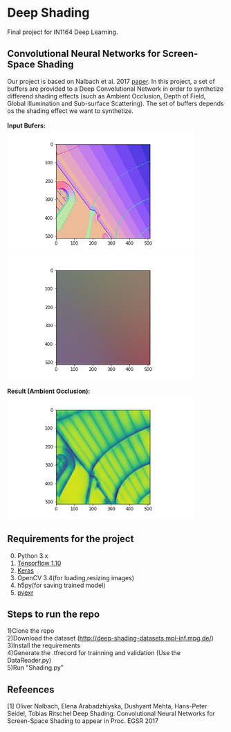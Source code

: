 # Deep Shading

Final project for IN1164 Deep Learning. <br />

## Convolutional Neural Networks for Screen-Space Shading 
Our project is based on Nalbach et al. 2017 <a href="http://deep-shading-datasets.mpi-inf.mpg.de/">paper</a>. In this project,
a set of buffers are provided to a Deep Convolutional Network in order to synthetize differend shading effects (such as Ambient Occlusion,
Depth of Field, Global Illumination and Sub-surface Scattering). The set of buffers depends os the shading effect we want to synthetize.
<br /><br />
<b>Input Bufers:</b> <br />
<img src='notebooks/normal_input.png' />
<img src='notebooks/position_input.png' /> <br />

<b>Result (Ambient Occlusion):</b> <br />
<img src='notebooks/test_output.png' />


## Requirements for the project
0. Python 3.x
1. <a href="https://tensorflow.org">Tensorflow 1.10</a>
2. <a href="https://keras.io">Keras</a>
3. OpenCV 3.4(for loading,resizing images)
4. h5py(for saving trained model)
5. <a href="https://github.com/tvogels/pyexr">pyexr</a>

## Steps to run the repo 
1)Clone the repo<br>
2)Download the dataset (http://deep-shading-datasets.mpi-inf.mpg.de/)<br>
3)Install the requirements<br>
4)Generate the .tfrecord for trainning and validation (Use the DataReader.py)<br>
5)Run "Shading.py"

## Refeences
[1]  Oliver Nalbach, Elena Arabadzhiyska, Dushyant Mehta, Hans-Peter Seidel, Tobias Ritschel
Deep Shading: Convolutional Neural Networks for Screen-Space Shading
to appear in Proc. EGSR 2017
